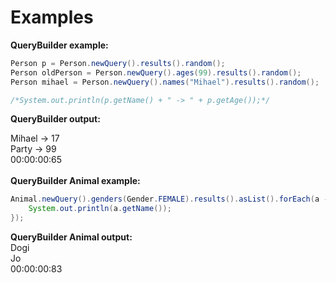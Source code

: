 # Examples
<b>QueryBuilder example:</b><br>
```java
Person p = Person.newQuery().results().random();
Person oldPerson = Person.newQuery().ages(99).results().random();
Person mihael = Person.newQuery().names("Mihael").results().random();

/*System.out.println(p.getName() + " -> " + p.getAge());*/
```
<b>QueryBuilder output: </b> <br />

Mihael -> 17<br>
Party -> 99<br>
00:00:00:65<br><br>
<b>QueryBuilder Animal example:</b><br>
```java
Animal.newQuery().genders(Gender.FEMALE).results().asList().forEach(a -> {
	System.out.println(a.getName());
});
```

<b>QueryBuilder Animal output:</b><br>
Dogi<br>
Jo<br>
00:00:00:83


